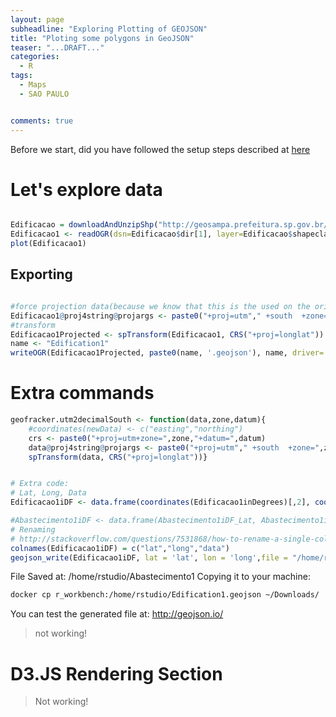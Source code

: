 ```yaml
---
layout: page
subheadline: "Exploring Plotting of GEOJSON"
title: "Ploting some polygons in GeoJSON"
teaser: "...DRAFT..."
categories:
  - R
tags:
  - Maps
  - SAO PAULO


comments: true
---
```


Before we start, did you have followed the setup steps described at [here]({{site.url}}/RStudioSetupV2)

# Let's explore data



```R

Edificacao = downloadAndUnzipShp("http://geosampa.prefeitura.sp.gov.br/PaginasPublicas/downloadArquivoOL.aspx?orig=DownloadCamadas&arq=06_Habita%E7%E3o%20e%20Edifica%E7%E3o%5C%5CEdifica%E7%E3o%5C%5CShapefile%5C%5CSHP_edificacao_SE&arqTipo=Shapefile")
Edificacao1 <- readOGR(dsn=Edificacao$dir[1], layer=Edificacao$shapeclass[1])
plot(Edificacao1)
```

## Exporting

```R

#force projection data(because we know that this is the used on the original data)
Edificacao1@proj4string@projargs <- paste0("+proj=utm"," +south  +zone=",23," +datum=","WGS84")
#transform
Edificacao1Projected <- spTransform(Edificacao1, CRS("+proj=longlat"))
name <- "Edification1"
writeOGR(Edificacao1Projected, paste0(name, '.geojson'), name, driver='GeoJSON')

```

# Extra commands
```R
geofracker.utm2decimalSouth <- function(data,zone,datum){
    #coordinates(newData) <- c("easting","northing")
    crs <- paste0("+proj=utm+zone=",zone,"+datum=",datum)
    data@proj4string@projargs <- paste0("+proj=utm"," +south  +zone=",zone," +datum=",datum)
    spTransform(data, CRS("+proj=longlat"))}


# Extra code:
# Lat, Long, Data
Edificacao1iDF <- data.frame(coordinates(Edificacao1inDegrees)[,2], coordinates(Edificacao1inDegrees)[,1], Edificacao1inDegrees$eq_id )

#Abastecimento1iDF <- data.frame(Abastecimento1iDF_Lat, Abastecimento1iDF_Long, Abastecimento1iDF$variable )
# Renaming
# http://stackoverflow.com/questions/7531868/how-to-rename-a-single-column-in-a-data-frame-in-r
colnames(Edificacao1iDF) = c("lat","long","data")
geojson_write(Edificacao1iDF, lat = 'lat', lon = 'long',file = "/home/rstudio/Edification1")

```

File Saved at: /home/rstudio/Abastecimento1
Copying it to your machine:

```bash
docker cp r_workbench:/home/rstudio/Edification1.geojson ~/Downloads/
```

You can test the generated file at: http://geojson.io/
> not working!



# D3.JS Rendering Section
> Not working!

<script src="https://d3js.org/d3.v3.min.js"></script>

<style> /* set the CSS */
#viz {
    margin: 0;
    padding: 0;
    width: 100%;
    height: 100%;
}
</style>

<div id="viz"></div>
<script>

    var width = 900,
        height = 900;

    console.log("{{site.url}}/articlesData/Edification1.geojson");

    var svg = d3.select("#viz").append("svg")
        .attr("width", width)
        .attr("height", height)
        .attr("class", "svg");
    console.log("{{site.url}}/articlesData/Edification1.geojson");



    d3.json("{{site.url}}/articlesData/Edification1.geojson", function(map) {
          var projection = d3.geo.mercator().scale(1).translate([0,0]).precision(0);
          var path = d3.geo.path().projection(projection);
          var bounds = path.bounds(map);

          var scale = .95 / Math.max((bounds[1][0] - bounds[0][0]) / width,
              (bounds[1][1] - bounds[0][1]) / height);
          var transl = [(width - scale * (bounds[1][0] + bounds[0][0])) / 2,
              (height - scale * (bounds[1][1] + bounds[0][1])) / 2];
          projection.scale(scale).translate(transl);

          svg.selectAll("path").data(map.features).enter().append("path")
            .attr("d", path)
            .style("fill", "none")
            .style("stroke", "black");
        });

        d3.json("https://i40poster.github.io/geoFrackerBlog/articlesData/Edification1.geojson", function(map) {
              var projection = d3.geo.mercator().scale(1).translate([0,0]).precision(0);
              var path = d3.geo.path().projection(projection);
              var bounds = path.bounds(map);

              var scale = .95 / Math.max((bounds[1][0] - bounds[0][0]) / width,
                  (bounds[1][1] - bounds[0][1]) / height);
              var transl = [(width - scale * (bounds[1][0] + bounds[0][0])) / 2,
                  (height - scale * (bounds[1][1] + bounds[0][1])) / 2];
              projection.scale(scale).translate(transl);

              vis.selectAll("path").data(map.features).enter().append("path")
                .attr("d", path)
                .style("fill", "none")
                .style("stroke", "black");
            });


</script>


# References:
<http://stackoverflow.com/questions/23953366/d3-large-geojson-file-does-not-show-draw-map-properly-using-projections>

geofracker.removeServiceBuildings

#geofracker.utm2decimalSouth

#geofracker.utm2decimalNorth
